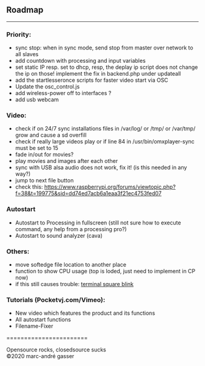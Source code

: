 ## Roadmap
**********
### Priority:
- sync stop: when in sync mode, send stop from master over network to all slaves
- add countdown with processing and input variables
- set static IP resp. set to dhcp, resp, the deplay ip script does not change the ip on those! implement the fix in backend.php under updateall
- add the startlesseronce scripts for faster video start via OSC
- Update the osc_control.js 
- add wireless-power off to interfaces ?
- add usb webcam 

### Video: <br />
- check if on 24/7 sync installations files in /var/log/ or /tmp/ or /var/tmp/ grow and cause a sd overfill <br />
- check if really large videos play or if line 84 in  /usr/bin/omxplayer-sync
must be set to 15 <br />
- fade in/out for movies? <br />
- play movies and images after each other <br />
- sync with USB alsa audio does not work, fix it! (is this needed in any way?)<br />
- jump to next file button <br />
- check this: https://www.raspberrypi.org/forums/viewtopic.php?f=38&t=199775&sid=dd74ed7acb6a1eaa3f21ec4753fed07

### Autostart
- Autostart to Processing in fullscreen (still not sure how to execute command, any help from a processing pro?) <br />
- Autostart to sound analyzer (cava)  <br />

### Others:<br />

- move softedge file location to another place<br />
- function to show CPU usage (top is loded, just need to implement in CP now)<br />
- if this still causes trouble:  [terminal square blink](https://raspberrypi.stackexchange.com/questions/3268/how-to-disable-local-terminal-showing-through-when-playing-video)

### Tutorials (Pocketvj.com/Vimeo): <br />

- New video which features the product and its functions<br />
- All autostart functions <br />
- Filename-Fixer<br />


=======================<br />

Opensource rocks, closedsource sucks<br />
©2020 marc-andré gasser

